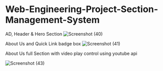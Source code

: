 ﻿# Web-Engineering-Project-Section-Management-System
 AD, Header & Hero Section
![Screenshot (40)](https://github.com/asrafulsharker/Web-Engineering-Project-Section-Management-System/assets/64266026/3805a2d5-62c7-4ce2-bc84-db6e73c66c29)

About Us and Quick Link badge box
![Screenshot (41)](https://github.com/asrafulsharker/Web-Engineering-Project-Section-Management-System/assets/64266026/d99c63d8-ceba-43e3-a8af-115a8e01dd7c)

About Us full Section with video play control using youtube api

![Screenshot (43)](https://github.com/asrafulsharker/Web-Engineering-Project-Section-Management-System/assets/64266026/41a99265-dc8d-437c-94f4-efaaf17b3861)
